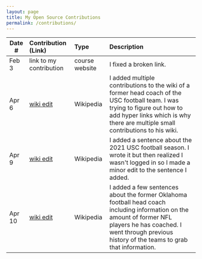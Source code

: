 ```yaml
---
layout: page
title: My Open Source Contributions
permalink: /contributions/
---
```


<!--
Type of the contribution should be "Wikipedia edit", "OpenStreet Map feature", "Documentation", "Course website", "Blog",
"Browser Add-on", etc.

The description should include a brief summary of what you did.

The link should bring us to a public page that shows your contribution. 

Replace the first row with your own contribution. 

-->





| Date #       | Contribution (Link)  | Type  | Description |
|---|:---|:---|:---|
| Feb 3   | link to my contribution    | course website    |   I fixed a broken link.    |
| Apr 6  | [wiki edit](https://en.wikipedia.org/wiki/Special:Contributions/Saldanaj27)  |  Wikipedia   |   I added multiple contributions to the wiki of a former head coach of the USC football team. I was trying to figure out how to add hyper links which is why there are multiple small contributions to his wiki.    |
| Apr 9  | [wiki edit](https://en.wikipedia.org/wiki/Special:Contributions/Saldanaj27)  |  Wikipedia   |   I added a sentence about the 2021 USC football season. I wrote it but then realized I wasn't logged in so I made a minor edit to the sentence I added.  |
| Apr 10 | [wiki edit](https://en.wikipedia.org/w/index.php?title=Lincoln_Riley&oldid=1082002472) | Wikipedia | I added a few sentences about the former Oklahoma football head coach including information on the amount of former NFL players he has coached. I went through previous history of the teams to grab that information. |
